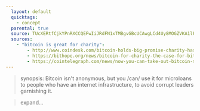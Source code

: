 ```yaml
---
  layout: default
  quicktags:
    - concept
  parental: true
  source: TUcXERtfCjkYPnRXCCQEFwIiJRdFN1xTMBgvGBcUCAwgLCd4Uy8MOGZVKA1lFixRWH9IL0RTTFtCSFUFJUtBHQEVHzgYBTwhUh4/dhERAiIfERBbPAVHWFQRJmgyF3YTGRYBACoWA3pFPD8QBitMOjBRJhE4CVlDFQYUCxNDLlIYG1kRK0ccLkw9CDRVCxY8ZTFNSwkmMAkmKwxNCgJZRkxYRzM0OANCNHZqHz4sEVYjQyM+G1U8entJ
  sources:
    - "bitcoin is great for charity":
        - http://www.coindesk.com/bitcoin-holds-big-promise-charity-hasnt-delivered-many-big-gifts/
        - https://bithope.org/news/bitcoin-for-charity-the-case-for-bithopeorg
        - https://cointelegraph.com/news/now-you-can-take-out-bitcoin-micro-loans-on-reddit
---
```


> synopsis: Bitcoin isn't anonymous, but you /can/ use it for microloans to people
> who have an internet infrastructure, to avoid corrupt leaders garnishing it.

> expand...

